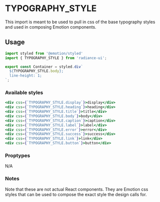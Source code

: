 # TYPOGRAPHY_STYLE
This import is meant to be used to pull in css of the base typography
styles and used in composing Emotion components.

## Usage

```jsx
import styled from '@emotion/styled'
import { TYPOGRAPHY_STYLE } from 'radiance-ui';

export const Container = styled.div`
  ${TYPOGRAPHY_STYLE.body};
  line-height: 1;
`;
```

### Available styles
```jsx
<div css={`TYPOGRAPHY_STYLE.display`}>display</div>
<div css={`TYPOGRAPHY_STYLE.heading`}>heading</div>
<div css={`TYPOGRAPHY_STYLE.title`}>title</div>
<div css={`TYPOGRAPHY_STYLE.body`}>body</div>
<div css={`TYPOGRAPHY_STYLE.caption`}>caption</div>
<div css={`TYPOGRAPHY_STYLE.label`}>label</div>
<div css={`TYPOGRAPHY_STYLE.error`}>error</div>
<div css={`TYPOGRAPHY_STYLE.success`}>success</div>
<div css={`TYPOGRAPHY_STYLE.link`}>link</div>
<div css={`TYPOGRAPHY_STYLE.button`}>button</div>
```

<!-- STORY -->

### Proptypes
N/A

### Notes
Note that these are not actual React components. They are Emotion css
styles that can be used to compose the exact style the design calls for.
